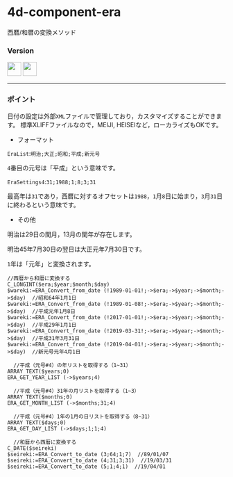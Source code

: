 # 4d-component-era
西暦/和暦の変換メソッド

### Version

<img src="https://cloud.githubusercontent.com/assets/1725068/18940649/21945000-8645-11e6-86ed-4a0f800e5a73.png" width="32" height="32" /> <img src="https://cloud.githubusercontent.com/assets/1725068/18940648/2192ddba-8645-11e6-864d-6d5692d55717.png" width="32" height="32" />

---

### ポイント

日付の設定は外部``XML``ファイルで管理しており，カスタマイズすることができます。
標準XLIFFファイルなので，MEIJI, HEISEIなど，ローカライズもOKです。

* フォーマット

``EraList``:``明治;大正;昭和;平成;新元号``

``4``番目の元号は「平成」という意味です。

``EraSettings4``:``31;1988;1;8;3;31``

最高年は``31``であり，西暦に対するオフセットは``1988``，``1``月``8``日に始まり，``3``月``31``日に終わるという意味です。

* その他

明治は29日の閏月，13月の閏年が存在します。

明治45年7月30日の翌日は大正元年7月30日です。

``1``年は「元年」と変換されます。

```
//西暦から和暦に変換する
C_LONGINT($era;$year;$month;$day)
$wareki:=ERA_Convert_from_date (!1989-01-01!;->$era;->$year;->$month;->$day)  //昭和64年1月1日
$wareki:=ERA_Convert_from_date (!1989-01-08!;->$era;->$year;->$month;->$day)  //平成元年1月8日
$wareki:=ERA_Convert_from_date (!2017-01-01!;->$era;->$year;->$month;->$day)  //平成29年1月1日
$wareki:=ERA_Convert_from_date (!2019-03-31!;->$era;->$year;->$month;->$day)  //平成31年3月31日
$wareki:=ERA_Convert_from_date (!2019-04-01!;->$era;->$year;->$month;->$day)  //新元号元年4月1日
```

```
  //平成（元号#4）の年リストを取得する（1~31）
ARRAY TEXT($years;0)
ERA_GET_YEAR_LIST (->$years;4)

  //平成（元号#4）31年の月リストを取得する（1~3）
ARRAY TEXT($months;0)
ERA_GET_MONTH_LIST (->$months;31;4)

  //平成（元号#4）1年の1月の日リストを取得する（8~31）
ARRAY TEXT($days;0)
ERA_GET_DAY_LIST (->$days;1;1;4)
```

```
  //和暦から西暦に変換する
C_DATE($seireki)
$seireki:=ERA_Convert_to_date (3;64;1;7)  //89/01/07
$seireki:=ERA_Convert_to_date (4;31;3;31)  //19/03/31
$seireki:=ERA_Convert_to_date (5;1;4;1)  //19/04/01
```
